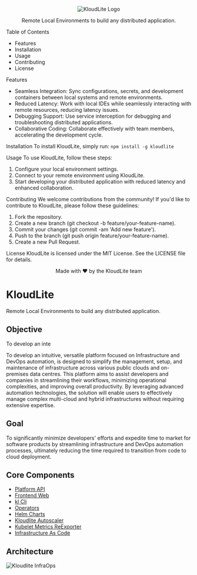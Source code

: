 <p align="center">
  <img src="https://github.com/kloudlite/kloudlite/assets/1580519/27001f02-a87f-46b7-aaaf-3b36bafc73e0" alt="KloudLite Logo">
</p>
<p align="center">
  Remote Local Environments to build any distributed application.
</p>

Table of Contents
* Features
* Installation
* Usage
* Contributing
* License


Features
* Seamless Integration: Sync configurations, secrets, and development containers between local systems and remote environments.
* Reduced Latency: Work with local IDEs while seamlessly interacting with remote resources, reducing latency issues.
* Debugging Support: Use service interception for debugging and troubleshooting distributed applications.
* Collaborative Coding: Collaborate effectively with team members, accelerating the development cycle.


Installation
To install KloudLite, simply run:
`npm install -g kloudlite`



Usage
To use KloudLite, follow these steps:
1. Configure your local environment settings.
2. Connect to your remote environment using KloudLite.
3. Start developing your distributed application with reduced latency and enhanced collaboration.


Contributing
We welcome contributions from the community! If you'd like to contribute to KloudLite, please follow these guidelines:
1. Fork the repository.
2. Create a new branch (git checkout -b feature/your-feature-name).
3. Commit your changes (git commit -am 'Add new feature').
4. Push to the branch (git push origin feature/your-feature-name).
5. Create a new Pull Request.


License
KloudLite is licensed under the MIT License. See the LICENSE file for details.


<p align="center">
  Made with ❤️ by the KloudLite team
</p>




# KloudLite
Remote Local Environments to build any distributed application.




## Objective
To develop an inte

To develop an intuitive, versatile platform focused on Infrastructure and 
DevOps automation, is designed to simplify the management, setup, and maintenance of infrastructure across 
various public clouds and on-premises data centres. This platform aims to assist developers and companies 
in streamlining their workflows, minimizing operational complexities, and improving overall productivity. 
By leveraging advanced automation technologies, the solution will enable users to effectively manage complex 
multi-cloud and hybrid infrastructures without requiring extensive expertise.

## Goal
To significantly minimize developers' efforts and expedite time to market for software products 
by streamlining infrastructure and DevOps automation processes, ultimately reducing the time required to transition 
from code to cloud deployment.


## Core Components
+ [Platform API](https://github.com/kloudlite/api)
+ [Frontend Web](https://github.com/kloudlite/web)
+ [kl Cli](https://github.com/kloudlite/kl)
+ [Operators](https://github.com/kloudlite/operator)
+ [Helm Charts](https://github.com/kloudlite/helm-charts)
+ [Kloudlite Autoscaler](https://github.com/kloudlite/autoscaler/tree/kloudlite)
+ [Kubelet Metrics ReExporter](https://github.com/kloudlite/kubelet-metrics-reexporter)
+ [Infrastructure As Code](https://github.com/kloudlite/infrastructure-as-code)


## Architecture

![Kloudlite InfraOps](https://github.com/kloudlite/kloudlite/assets/1580519/facdfc5d-dc35-47f8-9678-afff9e3b8636)
